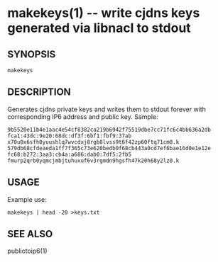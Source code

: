 makekeys(1) -- write cjdns keys generated via libnacl to stdout
=============================================

## SYNOPSIS

`makekeys`

## DESCRIPTION

Generates cjdns private keys and writes them to stdout forever with
corresponding IP6 address and public key.  Sample:

    9b5520e11b4e1aac4e54cf8382ca219b6942f75519dbe7cc71fc6c4bb636a2db fca1:43dc:9e20:68dc:df3f:6bf1:fbf9:37ab x70u0x6sfh0yuushlq7wvcdxj8rgb8lvss9t6f42zp60ftq71cm0.k
    579db68cfdeaeda1ff7f365c73e620bedb0f68cb443a0cd7ef6bae16d0e1e12e fc68:b272:3aa3:cb4a:a686:dab0:7df5:2fb5 fmurp2qrb0yqmcjmbjtuhuxuf6v3rgmdn9hgsfh47k20h68y2lz0.k

## USAGE

Example use:

    makekeys | head -20 >keys.txt

## SEE ALSO

publictoip6(1)
